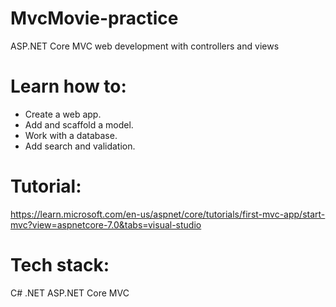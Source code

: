 # MvcMovie-practice
ASP.NET Core MVC web development with controllers and views

# Learn how to:
- Create a web app.
- Add and scaffold a model.
- Work with a database.
- Add search and validation.

# Tutorial:
https://learn.microsoft.com/en-us/aspnet/core/tutorials/first-mvc-app/start-mvc?view=aspnetcore-7.0&tabs=visual-studio

# Tech stack:
C#
.NET
ASP.NET Core MVC
